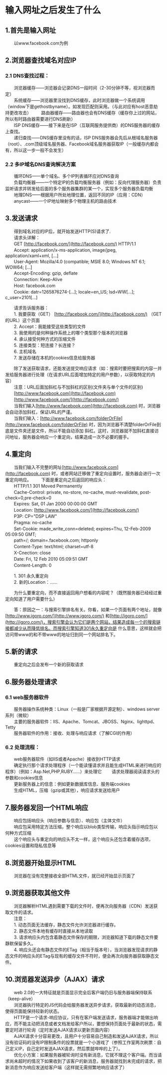 # 输入网址之后发生了什么 #
## 1.首先是输入网址 ##
　　以www.facebook.com为例
## 2.浏览器查找域名对应IP ##
### 2.1 DNS查找过程：
　　浏览器缓存——浏览器会记录DNS一段时间（2-30分钟不等，视浏览器而定）  
　　系统缓存——浏览器里没找到DNS缓存，此时浏览器做一个系统调用（window下是gethostbyname）。如发现匹配则采用。（与此对应有host恶意劫持更改攻击） 
　　路由器缓存——路由器也会有DNS缓存（缓存你上过的网站，所以有时路由器需要进行DNS刷新）  
　　ISP DNS缓存——接下来是在ISP（互联网服务提供商）的DNS服务器的缓存上查找。  
　　递归查找——DNS缓存里没有的话，ISP DNS服务器会先后从根域名服务器（root）、.com顶级域名服务器、Facebook域名服务器获取IP（一般缓存内都会有，所以这一步一般不会发生）   
### 2.2 多IP域名DNS查询解决方案
　　循环DNS——单个域名、多个IP列表循环应对DNS查询   
　　负载均衡器——一个特定IP的负载均衡服务器（例如：反向代理服务器）负责监听请求并转发给后面的多个服务器集群的某一个，实现多个服务器负载均衡   
　　地理DNS——根据用户所处地理位置，返回不同的IP（应用：CDN）   
　　anycast——一个IP地址映射多个物理主机的路由技术   
## 3.发送请求

　　得到域名对应的IP后，就开始发送HTTP(S)请求了.   
　　请求头详解：   
　　GET [http://facebook.com/](http://facebook.com/) HTTP/1.1   
　　Accept: application/x-ms-application, image/jpeg, application/xaml+xml, [...]   
　　User-Agent: Mozilla/4.0 (compatible; MSIE 8.0; Windows NT 6.1; WOW64; [...]   
　　Accept-Encoding: gzip, deflate   
　　Connection: Keep-Alive   
　　Host: facebook.com   
　　Cookie: datr=1265876274-[...]; locale=en_US; lsd=WW[...]; c_user=2101[...]   

　　请求告诉服务器：    
　　1. 我要获取（GET） [http://facebook.com/](http://facebook.com/) （GET的URL）这个页面    
　　2. Accept：我能接受这些类型的文件    
　　3. 我使用的是何种操作系统上的哪个类型那个版本的浏览器    
　　4. 承认接受何种方式的压缩文件    
　　5. 连接类型：短连接？长连接？    
　　6. 主机域名    
　　7. 发送存储在本机的cookies信息给服务器   

　　除了发送获取请求，还能发送提交响应请求（如：搜索时要把搜索的内容一并发给服务器进行处理（在请求URL后面增加特定的用户参数），以获取特定的内容）   
　　注意：URL后面加斜杠与不加斜杠的区别(文件夹与单个文件的区别)    
　　[http://www.facebook.com](http://facebook.com)    
　　[http://www.facebook.com/](http://facebook.com/)    
　　当我们输入[http://www.facebook.com](http://facebook.com) 时，浏览器会自动添加斜杠，保证URL的严谨。    
　　当我们输入：[http://www.facebook.com/folderOrFile](http://www.facebook.com/folderOrFile)  时，因为浏览器不清楚folderOrFile到底是文件夹还是文件，所以不能自动添加 斜杠。这时，浏览器就不加斜杠直接访问地址，服务器会响应一个重定向，结果造成一次不必要的握手。   
## 4.重定向
　　当我们输入不完整的网址[http://www.facebook.com](http://facebook.com)  时，或者网站迁移做了重定向设置时，服务器会进行一次重定向响应。 
　　下面是重定向之后返回的响应头：   
　　HTTP/1.1 301 Moved Permanently     
　　Cache-Control: private, no-store, no-cache, must-revalidate, post-check=0,pre-check=0   
　　Expires: Sat, 01 Jan 2000 00:00:00 GMT   
　　Location: [http://www.facebook.com/](http://facebook.com/)     
　　P3P: CP="DSP LAW"   
　　Pragma: no-cache   
　　Set-Cookie: made_write_conn=deleted; expires=Thu, 12-Feb-2009 05:09:50 GMT;   
　　path=/; domain=.facebook.com; httponly   
　　Content-Type: text/html; charset=utf-8   
　　X-Cnection: close   
　　Date: Fri, 12 Feb 2010 05:09:51 GMT   
　　Content-Length: 0 
  
　　1. 301 永久重定向    
　　2. 新的Location：……   

　　为什么要重定向，而不直接返回用户想看的内容呢？（既然服务器已经经过重定向知道了用户需要什么） 
  
　　答：原因之一：与搜索引擎排名有关。你看，如果一个页面有两个地址，就像[http://www.igoro.com/](http://www.igoro.com/) 和[http://igoro.com/](http://igoro.com/)，搜索引擎会认为它们是两个网站，结果造成每一个的搜索链接都减少从而降低排名。而搜索引擎知道301永久重定向是 什么意思，这样就会把访问带www的和不带www的地址归到同一个网站排名下。
## 5.新的请求
　　重定向之后会发布一个新的获取请求
## 6.服务器处理请求
### 6.1 web服务器软件
　　服务器操作系统种类：Linux（一般是厂家根据开源定制）、windows server系列（微软）   
　　主要的服务器软件：IIS、Apache、Tomcat、JBOSS、Nginx、lighttpd、Tetty   
　　服务器软件的作用：接收、处理与响应请求（了解CGI的作用）
### 6.2 处理流程：
　　web服务器软件（如IIS或者Apache）接收到HTTP请求   
　　确定执行那个请求处理程序（一个能读懂请求并且能生成HTML来进行响应的程序）（例如：Asp.Net,PHP,RUBY……）来处理它
　　请求处理器阅读请求头的参数和cookies信息   
　　更新服务器上的信息：例如更新数据库信息、服务端cookies   
　　生成HTML，压缩（gzip或其他），响应请求发送给用户   
## 7.服务器发回一个HTML响应
　　响应包括响应头（响应参数与信息）、响应包（主体文件）   
　　响应包采用特定方法压缩，整个响应以blob类型传输，响应头指示响应包以何种方式压缩   
　　这个响应头与重定向的响应头不太一样，这个响应头还包含着缓存选项，cookies设置和隐私信息等   
## 8.浏览器开始显示HTML
　　浏览器在没有完整接收全部HTML文件，就已经开始显示页面了
## 9.浏览器获取其他文件
　　浏览器解析HTML遇到需要下载的文件时，便再次向服务器（CDN）发送获取文件的请求。   
　　注意：    
　　1. 动态页面无法缓存，静态文件允许浏览器进行缓存。    
　　2. 静态文件本地有缓存时直接从本地读取    
　　3. 请求响应头内包含着静态文件保存的期限，浏览器知道下载的静态文件要静默保留多久。    
　　4. 响应头还会有静态文件的ETag（相当于版本号），当浏览器发现请求的静态文件的响应头的ETag与现有的缓存文件不符时，便会再次向服务器获取静态文件。   
## 10.浏览器发送异步（AJAX）请求
　　web 2.0的一大特征就是页面显示完全后客户端仍旧与服务器端保持联系（keep-alive）   
　　浏览器执行特定的JS代码会给服务器发送异步请求，获取最新的动态消息，使得页面能保持较新的状态。   
　　HTTP是一个请求-响应协议，只有在客户端发送请求，服务器端才能做出响应，而不能主动把消息或者文档发给客户所以，要想保持页面处于最新的状态，需要定时进行轮询（定时发送AJAX请求以更新页面内容）   
　　AJAX请求十分容易更改，且用户十分容易自己制造和发送AJAX请求，所以没有验证码的没有IP限制条件的投票就是一个小游戏了（参照工作室两次刷票：自己定义IP，自己定时发送AJAX请求，然后票就哗哗的上了）。   
　　优化小方案：如果服务器被轮询时没有新消息，它就不理这个客户端。而当请求尚未超时的情况下如果收到了该客户的新消息，服务器就找到未完成的请求，把新消息作为响应发送给客户端（这样就无需频繁地响应请求了）
